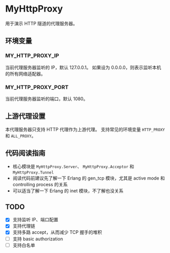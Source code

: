 # MyHttpProxy

用于演示 HTTP 隧道的代理服务器。

## 环境变量

### MY_HTTP_PROXY_IP

当前代理服务器监听的 IP，默认 127.0.0.1。
如果设为 0.0.0.0，则表示监听本机的所有网络适配器。

### MY_HTTP_PROXY_PORT

当前代理服务器监听的端口，默认 1080。

## 上游代理设置

本代理服务器只支持 HTTP 代理作为上游代理。
支持常见的环境变量 `HTTP_PROXY` 和 `ALL_PROXY`。 

## 代码阅读指南

- 核心模块是 `MyHttpProxy.Server`、 `MyHttpProxy.Acceptor` 和 `MyHttpProxy.Tunnel`
- 阅读代码前建议先了解一下 Erlang 的 gen_tcp 模块，尤其是 active mode 和 controlling process 的关系
- 可以适当了解一下 Erlang 的 inet 模块，不了解也没关系

## TODO

- [x] 支持监听 IP、端口配置
- [x] 支持代理链
- [x] 支持多路 accept，从而减少 TCP 握手的堆积
- [ ] 支持 basic authorization
- [ ] 支持白名单
